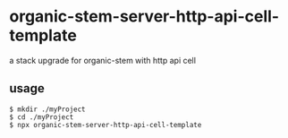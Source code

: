 # organic-stem-server-http-api-cell-template

a stack upgrade for organic-stem with http api cell

## usage

```
$ mkdir ./myProject
$ cd ./myProject
$ npx organic-stem-server-http-api-cell-template
```
